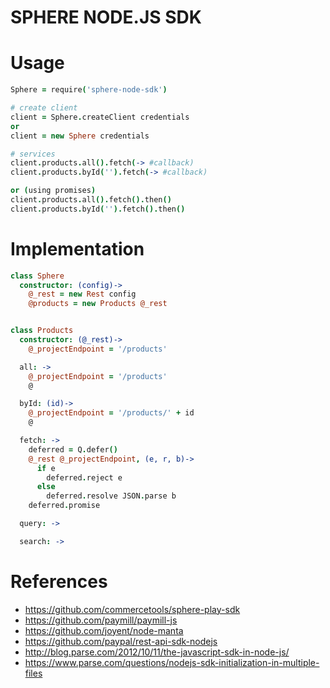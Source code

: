 SPHERE NODE.JS SDK
==================

# Usage

```coffeescript
Sphere = require('sphere-node-sdk')

# create client
client = Sphere.createClient credentials
or
client = new Sphere credentials

# services
client.products.all().fetch(-> #callback)
client.products.byId('').fetch(-> #callback)

or (using promises)
client.products.all().fetch().then()
client.products.byId('').fetch().then()
```


# Implementation

```coffeescript
class Sphere
  constructor: (config)->
    @_rest = new Rest config
    @products = new Products @_rest


class Products
  constructor: (@_rest)->
    @_projectEndpoint = '/products'

  all: ->
    @_projectEndpoint = '/products'
    @

  byId: (id)->
    @_projectEndpoint = '/products/' + id
    @

  fetch: ->
    deferred = Q.defer()
    @_rest @_projectEndpoint, (e, r, b)->
      if e
        deferred.reject e
      else
        deferred.resolve JSON.parse b
    deferred.promise

  query: ->

  search: ->
```


# References

- https://github.com/commercetools/sphere-play-sdk
- https://github.com/paymill/paymill-js
- https://github.com/joyent/node-manta
- https://github.com/paypal/rest-api-sdk-nodejs
- http://blog.parse.com/2012/10/11/the-javascript-sdk-in-node-js/
- https://www.parse.com/questions/nodejs-sdk-initialization-in-multiple-files